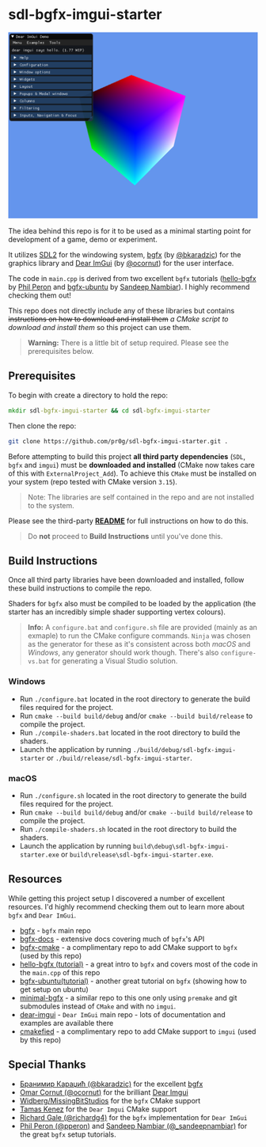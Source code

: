 # sdl-bgfx-imgui-starter

![starter](starter.png)

The idea behind this repo is for it to be used as a minimal starting point for development of a game, demo or experiment.

It utilizes [SDL2](https://www.libsdl.org/index.php) for the windowing system, [bgfx](https://github.com/bkaradzic/bgfx) (by [@bkaradzic](https://twitter.com/bkaradzic)) for the graphics library and [Dear ImGui](https://github.com/ocornut/imgui) (by [@ocornut](https://twitter.com/ocornut)) for the user interface.

The code in `main.cpp` is derived from two excellent `bgfx` tutorials ([hello-bgfx](https://dev.to/pperon/hello-bgfx-4dka) by [Phil Peron](https://twitter.com/pperon) and [bgfx-ubuntu](https://www.sandeepnambiar.com/getting-started-with-bgfx/) by [Sandeep Nambiar](https://twitter.com/_sandeepnambiar)). I highly recommend checking them out!

This repo does not directly include any of these libraries but contains ~~instructions on how to download and install them~~ _a CMake script to download and install them_ so this project can use them.

>__Warning:__ There is a little bit of setup required. Please see the prerequisites below.

## Prerequisites

To begin with create a directory to hold the repo:

```bat
mkdir sdl-bgfx-imgui-starter && cd sdl-bgfx-imgui-starter
```

Then clone the repo:

```bash
git clone https://github.com/pr0g/sdl-bgfx-imgui-starter.git .
```

Before attempting to build this project __all third party dependencies__ (`SDL`, `bgfx` and `imgui`) must be __downloaded and installed__ (CMake now takes care of this with `ExternalProject_Add`). To achieve this `CMake` must be installed on your system (repo tested with CMake version `3.15`).

> Note: The libraries are self contained in the repo and are not installed to the system.

Please see the third-party [__README__](third-party/README.md) for full instructions on how to do this.

> Do __not__ proceed to __Build Instructions__ until you've done this.

## Build Instructions

Once all third party libraries have been downloaded and installed, follow these build instructions to compile the repo.

Shaders for `bgfx` also must be compiled to be loaded by the application (the starter has an incredibly simple shader supporting vertex colours).

> __Info:__ A `configure.bat` and `configure.sh` file are provided (mainly as an exmaple) to run the CMake configure commands. `Ninja` was chosen as the generator for these as it's consistent across both _macOS_ and _Windows_, any generator should work though. There's also `configure-vs.bat` for generating a Visual Studio solution.

### Windows

- Run `./configure.bat` located in the root directory to generate the build files required for the project.
- Run `cmake --build build/debug` and/or `cmake --build build/release` to compile the project.
- Run `./compile-shaders.bat` located in the root directory to build the shaders.
- Launch the application by running `./build/debug/sdl-bgfx-imgui-starter` or `./build/release/sdl-bgfx-imgui-starter`.

### macOS

- Run `./configure.sh` located in the root directory to generate the build files required for the project.
- Run `cmake --build build/debug` and/or `cmake --build build/release` to compile the project.
- Run `./compile-shaders.sh` located in the root directory to build the shaders.
- Launch the application by running `build\debug\sdl-bgfx-imgui-starter.exe` or `build\release\sdl-bgfx-imgui-starter.exe`.

## Resources

While getting this project setup I discovered a number of excellent resources. I'd highly recommend checking them out to learn more about `bgfx` and `Dear ImGui`.

- [bgfx](https://github.com/bkaradzic/bgfx) - `bgfx` main repo
- [bgfx-docs](https://bkaradzic.github.io/bgfx/index.html) - extensive docs covering much of `bgfx`'s API
- [bgfx-cmake](https://github.com/widberg/bgfx.cmake) - a complimentary repo to add CMake support to `bgfx` (used by this repo)
- [hello-bgfx (tutorial)](https://dev.to/pperon/hello-bgfx-4dka) - a great intro to `bgfx` and covers most of the code in the `main.cpp` of this repo
- [bgfx-ubuntu(tutorial)](https://www.sandeepnambiar.com/getting-started-with-bgfx/) - another great tutorial on `bgfx` (showing how to get setup on ubuntu)
- [minimal-bgfx](https://github.com/jpcy/bgfx-minimal-example) - a similar repo to this one only using `premake` and git submodules instead of `CMake` and with no `imgui`.
- [dear-imgui](https://github.com/ocornut/imgui) - `Dear ImGui` main repo - lots of documentation and examples are available there
- [cmakefied](https://github.com/tamaskenez/cmakefied) - a complimentary repo to add CMake support to `imgui` (used by this repo)

## Special Thanks

- [Бранимир Караџић (@bkaradzic)](https://twitter.com/bkaradzic) for the excellent [bgfx](https://github.com/bkaradzic/bgfx)
- [Omar Cornut (@ocornut)](https://twitter.com/ocornut) for the brilliant [Dear Imgui](https://github.com/ocornut/imgui)
- [Widberg/MissingBitStudios](https://github.com/widberg) for the `bgfx` CMake support
- [Tamas Kenez](https://github.com/tamaskenez) for the `Dear Imgui` CMake support
- [Richard Gale (@richardg4)](https://twitter.com/richardg4) for the `bgfx` implementation for `Dear ImGui`
- [Phil Peron (@pperon)](https://twitter.com/pperon) and [Sandeep Nambiar (@_sandeepnambiar)](https://twitter.com/_sandeepnambiar) for the great `bgfx` setup tutorials.
